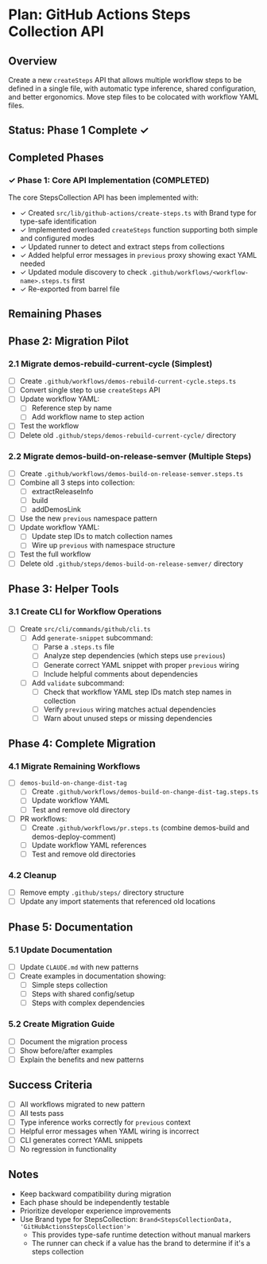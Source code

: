 # Plan: GitHub Actions Steps Collection API

## Overview

Create a new `createSteps` API that allows multiple workflow steps to be defined in a single file, with automatic type inference, shared configuration, and better ergonomics. Move step files to be colocated with workflow YAML files.

## Status: Phase 1 Complete ✓

## Completed Phases

### ✓ Phase 1: Core API Implementation (COMPLETED)

The core StepsCollection API has been implemented with:
- ✓ Created `src/lib/github-actions/create-steps.ts` with Brand type for type-safe identification
- ✓ Implemented overloaded `createSteps` function supporting both simple and configured modes
- ✓ Updated runner to detect and extract steps from collections
- ✓ Added helpful error messages in `previous` proxy showing exact YAML needed
- ✓ Updated module discovery to check `.github/workflows/<workflow-name>.steps.ts` first
- ✓ Re-exported from barrel file

## Remaining Phases

## Phase 2: Migration Pilot

### 2.1 Migrate demos-rebuild-current-cycle (Simplest)

- [ ] Create `.github/workflows/demos-rebuild-current-cycle.steps.ts`
- [ ] Convert single step to use `createSteps` API
- [ ] Update workflow YAML:
  - [ ] Reference step by name
  - [ ] Add workflow name to step action
- [ ] Test the workflow
- [ ] Delete old `.github/steps/demos-rebuild-current-cycle/` directory

### 2.2 Migrate demos-build-on-release-semver (Multiple Steps)

- [ ] Create `.github/workflows/demos-build-on-release-semver.steps.ts`
- [ ] Combine all 3 steps into collection:
  - [ ] extractReleaseInfo
  - [ ] build
  - [ ] addDemosLink
- [ ] Use the new `previous` namespace pattern
- [ ] Update workflow YAML:
  - [ ] Update step IDs to match collection names
  - [ ] Wire up `previous` with namespace structure
- [ ] Test the full workflow
- [ ] Delete old `.github/steps/demos-build-on-release-semver/` directory

## Phase 3: Helper Tools

### 3.1 Create CLI for Workflow Operations

- [ ] Create `src/cli/commands/github/cli.ts`
  - [ ] Add `generate-snippet` subcommand:
    - [ ] Parse a `.steps.ts` file
    - [ ] Analyze step dependencies (which steps use `previous`)
    - [ ] Generate correct YAML snippet with proper `previous` wiring
    - [ ] Include helpful comments about dependencies
  - [ ] Add `validate` subcommand:
    - [ ] Check that workflow YAML step IDs match step names in collection
    - [ ] Verify `previous` wiring matches actual dependencies
    - [ ] Warn about unused steps or missing dependencies

## Phase 4: Complete Migration

### 4.1 Migrate Remaining Workflows

- [ ] `demos-build-on-change-dist-tag`
  - [ ] Create `.github/workflows/demos-build-on-change-dist-tag.steps.ts`
  - [ ] Update workflow YAML
  - [ ] Test and remove old directory
- [ ] PR workflows:
  - [ ] Create `.github/workflows/pr.steps.ts` (combine demos-build and demos-deploy-comment)
  - [ ] Update workflow YAML references
  - [ ] Test and remove old directories

### 4.2 Cleanup

- [ ] Remove empty `.github/steps/` directory structure
- [ ] Update any import statements that referenced old locations

## Phase 5: Documentation

### 5.1 Update Documentation

- [ ] Update `CLAUDE.md` with new patterns
- [ ] Create examples in documentation showing:
  - [ ] Simple steps collection
  - [ ] Steps with shared config/setup
  - [ ] Steps with complex dependencies

### 5.2 Create Migration Guide

- [ ] Document the migration process
- [ ] Show before/after examples
- [ ] Explain the benefits and new patterns

## Success Criteria

- [ ] All workflows migrated to new pattern
- [ ] All tests pass
- [ ] Type inference works correctly for `previous` context
- [ ] Helpful error messages when YAML wiring is incorrect
- [ ] CLI generates correct YAML snippets
- [ ] No regression in functionality

## Notes

- Keep backward compatibility during migration
- Each phase should be independently testable
- Prioritize developer experience improvements
- Use Brand type for StepsCollection: `Brand<StepsCollectionData, 'GitHubActionsStepsCollection'>`
  - This provides type-safe runtime detection without manual markers
  - The runner can check if a value has the brand to determine if it's a steps collection
